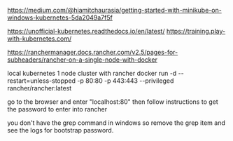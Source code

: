 https://medium.com/@hiamitchaurasia/getting-started-with-minikube-on-windows-kubernetes-5da2049a7f5f

https://unofficial-kubernetes.readthedocs.io/en/latest/ 
https://training.play-with-kubernetes.com/ 

https://ranchermanager.docs.rancher.com/v2.5/pages-for-subheaders/rancher-on-a-single-node-with-docker 

local kubernetes 1 node cluster with rancher
docker run -d --restart=unless-stopped -p 80:80 -p 443:443 --privileged rancher/rancher:latest

go to the browser and enter "localhost:80" then follow instructions to get the password to enter into rancher

you don't have the grep command in windows so remove the grep item and see the logs for bootstrap password.